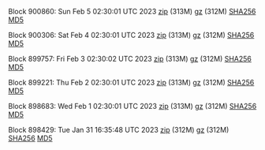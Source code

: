 Block 900860: Sun Feb  5 02:30:01 UTC 2023 [zip](https://files.01coin.io/mainnet/2023-02-05/bootstrap.dat.zip) (313M) [gz](https://files.01coin.io/mainnet/2023-02-05/bootstrap.dat.tar.gz) (312M) [SHA256](https://files.01coin.io/mainnet/2023-02-05/sha256.txt) [MD5](https://files.01coin.io/mainnet/2023-02-05/md5.txt)

Block 900306: Sat Feb  4 02:30:01 UTC 2023 [zip](https://files.01coin.io/mainnet/2023-02-04/bootstrap.dat.zip) (313M) [gz](https://files.01coin.io/mainnet/2023-02-04/bootstrap.dat.tar.gz) (312M) [SHA256](https://files.01coin.io/mainnet/2023-02-04/sha256.txt) [MD5](https://files.01coin.io/mainnet/2023-02-04/md5.txt)

Block 899757: Fri Feb  3 02:30:02 UTC 2023 [zip](https://files.01coin.io/mainnet/2023-02-03/bootstrap.dat.zip) (313M) [gz](https://files.01coin.io/mainnet/2023-02-03/bootstrap.dat.tar.gz) (312M) [SHA256](https://files.01coin.io/mainnet/2023-02-03/sha256.txt) [MD5](https://files.01coin.io/mainnet/2023-02-03/md5.txt)

Block 899221: Thu Feb  2 02:30:01 UTC 2023 [zip](https://files.01coin.io/mainnet/2023-02-02/bootstrap.dat.zip) (313M) [gz](https://files.01coin.io/mainnet/2023-02-02/bootstrap.dat.tar.gz) (312M) [SHA256](https://files.01coin.io/mainnet/2023-02-02/sha256.txt) [MD5](https://files.01coin.io/mainnet/2023-02-02/md5.txt)

Block 898683: Wed Feb  1 02:30:01 UTC 2023 [zip](https://files.01coin.io/mainnet/2023-02-01/bootstrap.dat.zip) (313M) [gz](https://files.01coin.io/mainnet/2023-02-01/bootstrap.dat.tar.gz) (312M) [SHA256](https://files.01coin.io/mainnet/2023-02-01/sha256.txt) [MD5](https://files.01coin.io/mainnet/2023-02-01/md5.txt)

Block 898429: Tue Jan 31 16:35:48 UTC 2023 [zip](https://files.01coin.io/mainnet/2023-01-31/bootstrap.dat.zip) (312M) [gz](https://files.01coin.io/mainnet/2023-01-31/bootstrap.dat.tar.gz) (312M) [SHA256](https://files.01coin.io/mainnet/2023-01-31/sha256.txt) [MD5](https://files.01coin.io/mainnet/2023-01-31/md5.txt)
